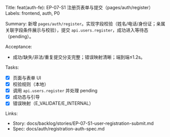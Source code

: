 Title: feat(auth-fe): EP-07-S1 注册页表单与提交（pages/auth/register）
Labels: frontend, auth, P0

Summary:
新增 `pages/auth/register`。实现字段校验（姓名/电话/身份证；亲属关联字段条件展示与校验），提交 `api.users.register`，成功进入等待态（pending）。

Acceptance:
- 成功/缺失/非法/重复提交分支完整；错误映射清晰；端到端≤1.2s。

Tasks:
- [x] 页面与表单 UI
- [x] 校验规则（本地）
- [x] 调用 `api.users.register` 并处理 pending
- [x] 成功态与引导
- [x] 错误映射（E_VALIDATE/E_INTERNAL）

Links:
- Story: docs/backlog/stories/EP-07-S1-user-registration-submit.md
- Spec: docs/auth/registration-auth-spec.md
